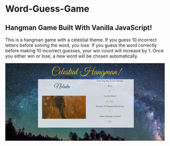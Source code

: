 # Word-Guess-Game

## Hangman Game Built With Vanilla JavaScript!

This is a hangman game with a celestial theme. If you guess 10 incorrect letters before solving the word, you lose. If you guess the word correctly before making 10 incorrect guesses, your win count will increase by 1. Once you either win or lose, a new word will be chosen automatically.

<img src="assets/images/hangman-screenshot.png">
